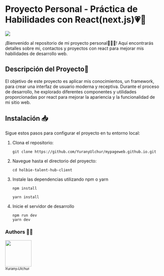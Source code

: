 # Proyecto Personal - Práctica de Habilidades con React(next.js)💗👋

<img align="center" src="https://media.tenor.com/ZtuVwa_2f1oAAAAC/kobayashi-san-chi-no-maid-dragon-anime.gif" /></a>

¡Bienvenido al repositorio de mi proyecto personal🙋🏻‍♀️! Aquí encontrarás detalles sobre mi, contactos y proyectos con react para mejorar mis habilidades de desarrollo web.

## Descripción del Proyecto📃

El objetivo de este proyecto es aplicar mis conocimientos, un framework, para crear una interfaz de usuario moderna y receptiva. Durante el proceso de desarrollo, he explorado diferentes componentes y utilidades proporcionadas por react para mejorar la apariencia y la funcionalidad de mi sitio web.


## Instalación 📥

Sigue estos pasos para configurar el proyecto en tu entorno local:

1. Clona el repositorio:

	   git clone https://github.com/YuranyUlchur/mypageweb.github.io.git

2. Navegue hasta el directorio del proyecto:

	   cd holbie-talent-hub-client

3. Instale las dependencias utilizando npm o yarn

	   npm install

	   yarn install

4. Inicie el servidor de desarrollo

	   npm run dev
	   yarn dev


### Authors ✍🏻
 [<img src="https://avatars.githubusercontent.com/u/111533983?v=4" width=85><br><sub>  Yurany Ulchur  </sub>](https://github.com/YuranyUlchur)
